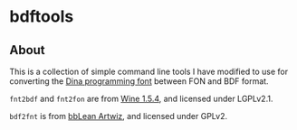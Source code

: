 
bdftools
========

About
-----

This is a collection of simple command line tools I have modified to use for
converting the [Dina programming font][dina] between FON and BDF format.

`fnt2bdf` and `fnt2fon` are from [Wine 1.5.4][wine], and licensed under
LGPLv2.1.

`bdf2fnt` is from [bbLean Artwiz][bblean], and licensed under GPLv2.

[dina]: http://www.donationcoder.com/Software/Jibz/Dina/
[wine]: http://www.winehq.org/
[bblean]: http://bb4win.sourceforge.net/bblean/
